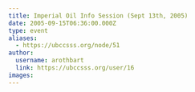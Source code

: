 ```yaml
---
title: Imperial Oil Info Session (Sept 13th, 2005) 
date: 2005-09-15T06:36:00.000Z
type: event
aliases:
  - https://ubccsss.org/node/51
author:
  username: arothbart
  link: https://ubccsss.org/user/16
images:
---
```


